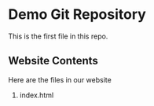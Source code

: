 # Demo Git Repository

This is the first file in this repo.

## Website Contents
Here are the files in our website

1. index.html